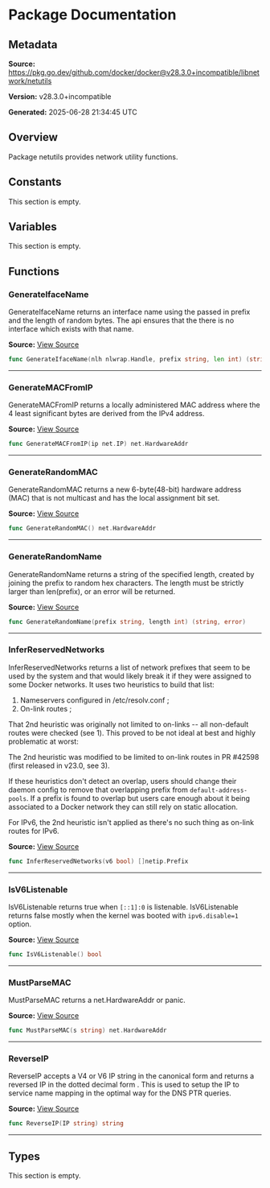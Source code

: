 # Package Documentation

## Metadata

**Source:** https://pkg.go.dev/github.com/docker/docker@v28.3.0+incompatible/libnetwork/netutils

**Version:** v28.3.0+incompatible

**Generated:** 2025-06-28 21:34:45 UTC

## Overview

Package netutils provides network utility functions.


## Constants

This section is empty.

## Variables

This section is empty.

## Functions

### GenerateIfaceName

GenerateIfaceName returns an interface name using the passed in
prefix and the length of random bytes. The api ensures that the
there is no interface which exists with that name.

**Source:** [View Source](https://github.com/docker/docker/blob/v28.3.0/libnetwork/netutils/utils_linux.go#L103)  

```go
func GenerateIfaceName(nlh nlwrap.Handle, prefix string, len int) (string, error)
```

---

### GenerateMACFromIP

GenerateMACFromIP returns a locally administered MAC address where the 4 least
significant bytes are derived from the IPv4 address.

**Source:** [View Source](https://github.com/docker/docker/blob/v28.3.0/libnetwork/netutils/utils.go#L19)  

```go
func GenerateMACFromIP(ip net.IP) net.HardwareAddr
```

---

### GenerateRandomMAC

GenerateRandomMAC returns a new 6-byte(48-bit) hardware address (MAC)
that is not multicast and has the local assignment bit set.

**Source:** [View Source](https://github.com/docker/docker/blob/v28.3.0/libnetwork/netutils/utils.go#L40)  

```go
func GenerateRandomMAC() net.HardwareAddr
```

---

### GenerateRandomName

GenerateRandomName returns a string of the specified length, created by joining the prefix to random hex characters.
The length must be strictly larger than len(prefix), or an error will be returned.

**Source:** [View Source](https://github.com/docker/docker/blob/v28.3.0/libnetwork/netutils/utils.go#L50)  

```go
func GenerateRandomName(prefix string, length int) (string, error)
```

---

### InferReservedNetworks

InferReservedNetworks returns a list of network prefixes that seem to be
used by the system and that would likely break it if they were assigned to
some Docker networks. It uses two heuristics to build that list:

1. Nameservers configured in /etc/resolv.conf ;
2. On-link routes ;

That 2nd heuristic was originally not limited to on-links -- all non-default
routes were checked (see 1). This proved to be not ideal at best and
highly problematic at worst:

The 2nd heuristic was modified to be limited to on-link routes in PR #42598
(first released in v23.0, see 3).

If these heuristics don't detect an overlap, users should change their daemon
config to remove that overlapping prefix from `default-address-pools`. If a
prefix is found to overlap but users care enough about it being associated
to a Docker network they can still rely on static allocation.

For IPv6, the 2nd heuristic isn't applied as there's no such thing as
on-link routes for IPv6.

**Source:** [View Source](https://github.com/docker/docker/blob/v28.3.0/libnetwork/netutils/utils_linux.go#L60)  

```go
func InferReservedNetworks(v6 bool) []netip.Prefix
```

---

### IsV6Listenable

IsV6Listenable returns true when `[::1]:0` is listenable.
IsV6Listenable returns false mostly when the kernel was booted with `ipv6.disable=1` option.

**Source:** [View Source](https://github.com/docker/docker/blob/v28.3.0/libnetwork/netutils/utils.go#L108)  

```go
func IsV6Listenable() bool
```

---

### MustParseMAC

MustParseMAC returns a net.HardwareAddr or panic.

**Source:** [View Source](https://github.com/docker/docker/blob/v28.3.0/libnetwork/netutils/utils.go#L125)  

```go
func MustParseMAC(s string) net.HardwareAddr
```

---

### ReverseIP

ReverseIP accepts a V4 or V6 IP string in the canonical form and returns a reversed IP in
the dotted decimal form . This is used to setup the IP to service name mapping in the optimal
way for the DNS PTR queries.

**Source:** [View Source](https://github.com/docker/docker/blob/v28.3.0/libnetwork/netutils/utils.go#L68)  

```go
func ReverseIP(IP string) string
```

---

## Types

This section is empty.

